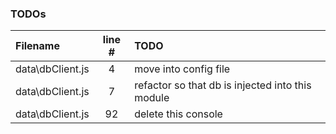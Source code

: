 ### TODOs
| Filename | line # | TODO
|:------|:------:|:------
| data\dbClient.js | 4 | move into config file
| data\dbClient.js | 7 | refactor so that db is injected into this module
| data\dbClient.js | 92 | delete this console